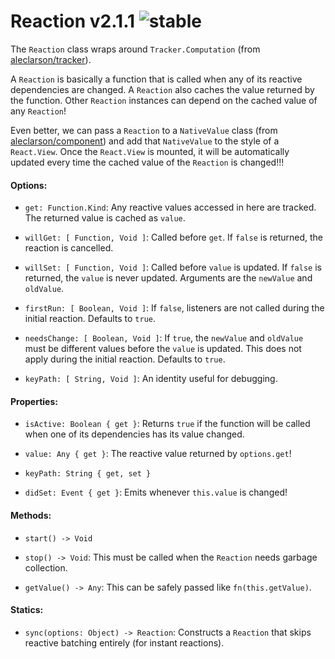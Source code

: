 
# Reaction v2.1.1 ![stable](https://img.shields.io/badge/stability-stable-4EBA0F.svg?style=flat)

The `Reaction` class wraps around `Tracker.Computation` (from [aleclarson/tracker](https://github.com/aleclarson/tracker)).

A `Reaction` is basically a function that is called when any of its reactive dependencies
are changed. A `Reaction` also caches the value returned by the function. Other `Reaction`
instances can depend on the cached value of any `Reaction`!

Even better, we can pass a `Reaction` to a `NativeValue` class (from [aleclarson/component](https://github.com/aleclarson/component))
and add that `NativeValue` to the style of a `React.View`. Once the `React.View`
is mounted, it will be automatically updated every time the cached value of the
`Reaction` is changed!!!

#### Options:

- `get: Function.Kind`: Any reactive values accessed in here are tracked. The returned value is cached as `value`.

- `willGet: [ Function, Void ]`: Called before `get`. If `false` is returned, the reaction is cancelled.

- `willSet: [ Function, Void ]`: Called before `value` is updated. If `false` is returned, the `value` is never updated. Arguments are the `newValue` and `oldValue`.

- `firstRun: [ Boolean, Void ]`: If `false`, listeners are not called during the initial reaction. Defaults to `true`.

- `needsChange: [ Boolean, Void ]`: If `true`, the `newValue` and `oldValue` must be different values before the `value` is updated. This does not apply during the initial reaction. Defaults to `true`.

- `keyPath: [ String, Void ]`: An identity useful for debugging.

#### Properties:

- `isActive: Boolean { get }`: Returns `true` if the function will be called when one of its dependencies has its value changed.

- `value: Any { get }`: The reactive value returned by `options.get`!

- `keyPath: String { get, set }`

- `didSet: Event { get }`: Emits whenever `this.value` is changed!

#### Methods:

- `start() -> Void`

- `stop() -> Void`: This must be called when the `Reaction` needs garbage collection.

- `getValue() -> Any`: This can be safely passed like `fn(this.getValue)`.

#### Statics:

- `sync(options: Object) -> Reaction`: Constructs a `Reaction` that skips reactive batching entirely (for instant reactions).
